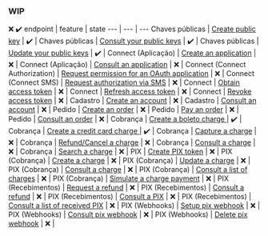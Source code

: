 ### WIP

:x: :heavy_check_mark:
endpoint | feature | state
--- | --- | ---
Chaves públicas | [Create public key](https://dev.pagseguro.uol.com.br/reference/post-public-keys) | :heavy_check_mark: |
Chaves públicas | [Consult your public keys](https://dev.pagseguro.uol.com.br/reference/get-public-keys) | :heavy_check_mark: | 
Chaves públicas | [Update your public keys](https://dev.pagseguro.uol.com.br/reference/put-public-keys) | :heavy_check_mark: | 
Connect (Aplicação) | [Create an application](https://dev.pagseguro.uol.com.br/reference/connect-create-client) | :x: | 
Connect (Aplicação) | [Consult an application](https://dev.pagseguro.uol.com.br/reference/connect-get-client) | :x: | 
Connect (Connect Authorization) | [Request permission for an OAuth application](https://dev.pagseguro.uol.com.br/reference/connect-authorization-flow) | :x: | 
Connect (Connect SMS) | [Request authorization via SMS](https://dev.pagseguro.uol.com.br/reference/connect-sms-flow) | :x: | 
Connect | [Obtain access token](https://dev.pagseguro.uol.com.br/reference/connect-get-access-token) | :x: | 
Connect | [Refresh access token](https://dev.pagseguro.uol.com.br/reference/connect-refresh) | :x: | 
Connect | [Revoke access token](https://dev.pagseguro.uol.com.br/reference/connect-revoke) | :x: | 
Cadastro | [Create an account](https://dev.pagseguro.uol.com.br/reference/create-account) | :x: | 
Cadastro | [Consult an account](https://dev.pagseguro.uol.com.br/reference/get-account) | :x: | 
Pedido | [Create an order](https://dev.pagseguro.uol.com.br/reference/create-order) | :x: | 
Pedido | [Pay an order](https://dev.pagseguro.uol.com.br/reference/order-pay) | :x: | 
Pedido | [Consult an order](https://dev.pagseguro.uol.com.br/reference/get-order) | :x: | 
Cobrança | [Create a boleto charge ](https://dev.pagseguro.uol.com.br/reference/charge-boleto) | :heavy_check_mark: | 
Cobrança | [Create a credit card charge ](https://dev.pagseguro.uol.com.br/reference/charge-credit) | :heavy_check_mark: |
Cobrança | [Capture a charge](https://dev.pagseguro.uol.com.br/reference/charge-capture) | :x: | 
Cobrança | [Refund/Cancel a charge](https://dev.pagseguro.uol.com.br/reference/charge-refund) | :x: | 
Cobrança | [Consult a charge](https://dev.pagseguro.uol.com.br/reference/get-charge) | :x: | 
Cobrança | [Search a charge](https://dev.pagseguro.uol.com.br/reference/charge-get-by-reference) | :x: | 
PIX | [Create PIX token](https://dev.pagseguro.uol.com.br/reference/pix-oauth) | :x: | 
PIX (Cobrança) | [Create a charge](https://dev.pagseguro.uol.com.br/reference/pix-create-charge) | :x: | 
PIX (Cobrança) | [Update a charge](https://dev.pagseguro.uol.com.br/reference/pix-update-charge) | :x: | 
PIX (Cobrança) | [Consult a charge](https://dev.pagseguro.uol.com.br/reference/pix-get-charge) | :x: | 
PIX (Cobrança) | [Consult a list of charges](https://dev.pagseguro.uol.com.br/reference/pix-get-list-charge) | :x: | 
PIX (Cobrança) | [Simulate a charge payment](https://dev.pagseguro.uol.com.br/reference/pix-charge-pay-sandbox) | :x: | 
PIX (Recebimentos) | [Request a refund](https://dev.pagseguro.uol.com.br/reference/pix-refund-charge) | :x: | 
PIX (Recebimentos) | [Consult a refund](https://dev.pagseguro.uol.com.br/reference/pix-get-refund-charge) | :x: | 
PIX (Recebimentos) | [Consult a PIX](https://dev.pagseguro.uol.com.br/reference/pix-get-payments) | :x: | 
PIX (Recebimentos) | [Consult a list of received PIX](https://dev.pagseguro.uol.com.br/reference/pix-get-list-payments) | :x: | 
PIX (Webhooks) | [Setup pix webhook](https://dev.pagseguro.uol.com.br/reference/pix-config-webhook) | :x: | 
PIX (Webhooks) | [Consult pix webhook](https://dev.pagseguro.uol.com.br/reference/pix-get-webhook) | :x: | 
PIX (Webhooks) | [Delete pix webhook](https://dev.pagseguro.uol.com.br/reference/pix-delete-webhook) | :x: | 
